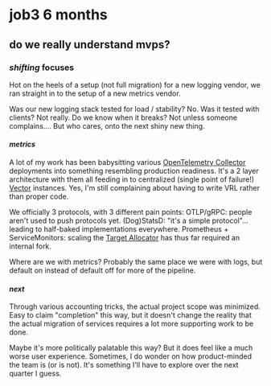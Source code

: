 # job3 6 months

## do we really understand mvps?

### _shifting_ focuses

Hot on the heels of a setup (not full migration) for a new logging vendor,
we ran straight in to the setup of a new metrics vendor.

Was our new logging stack tested for load / stability? No.
Was it tested with clients? Not really.
Do we know when it breaks? Not unless someone complains....
But who cares, onto the next shiny new thing.

#### _metrics_

A lot of my work has been babysitting various [OpenTelemetry Collector]
deployments into something resembling production readiness.
It's a 2 layer architecture with them all feeding in to centralized
(single point of failure!) [Vector] instances.
Yes, I'm still complaining about having to write VRL rather than proper code.

We officially 3 protocols, with 3 different pain points:
OTLP/gRPC: people aren't used to push protocols yet.
(Dog)StatsD: "it's a simple protocol"... 
leading to half-baked implementations everywhere.
Prometheus + ServiceMonitors: scaling the [Target Allocator]
has thus far required an internal fork.

Where are we with metrics?
Probably the same place we were with logs, 
but default on instead of default off for more of the pipeline.

[OpenTelemetry Collector]: https://opentelemetry.io/docs/collector/
[Vector]: https://vector.dev/
[Target Allocator]: https://github.com/open-telemetry/opentelemetry-operator/tree/main/cmd/otel-allocator

#### _next_

Through various accounting tricks,
the actual project scope was minimized.
Easy to claim "completion" this way,
but it doesn't change the reality that the actual migration of services
requires a lot more supporting work to be done.

Maybe it's more politically palatable this way?
But it does feel like a much worse user experience.
Sometimes, I do wonder on how product-minded the team is (or is not).
It's something I'll have to explore over the next quarter I guess.
